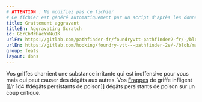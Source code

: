 ```yaml
---
# ATTENTION : Ne modifiez pas ce fichier
# Ce fichier est généré automatiquement par un script d'après les données du module Foundry VTT officiel et de sa traduction
title: Grattement aggravant
titleEn: Aggravating Scratch
id: G6rCbMrHacYWNu1K
urlFr: https://gitlab.com/pathfinder-fr/foundryvtt-pathfinder2-fr/-/blob/master/data/feats/G6rCbMrHacYWNu1K.htm
urlEn: https://gitlab.com/hooking/foundry-vtt---pathfinder-2e/-/blob/master/packs/data/feats.db/aggravating-scratch.json
group: feats
layout: dons
---
```

Vos griffes charrient une substance irritante qui est inoffensive pour vous mais qui peut causer des dégâts aux autres. Vos [Frappes](../actions/frapper.md) de griffe infligent [[/r 1d4 #dégâts persistants de poison]] dégâts persistants de poison sur un coup critique.


